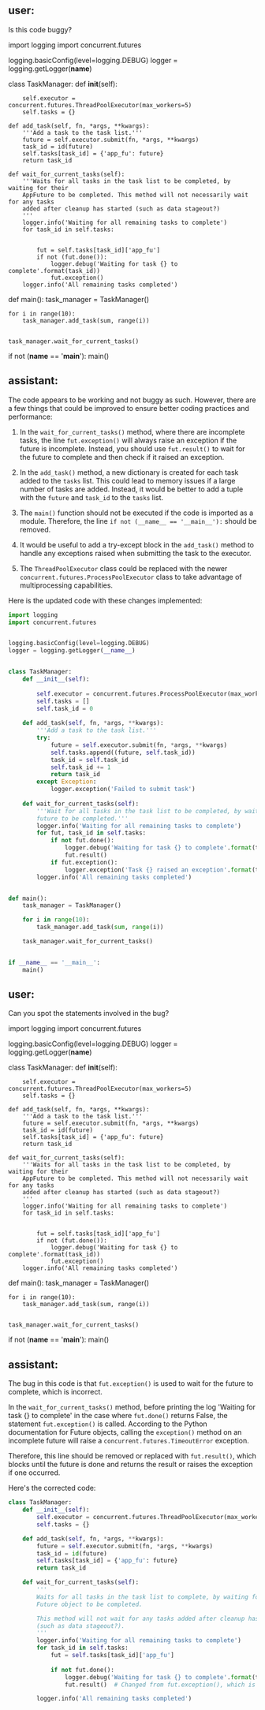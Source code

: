 ## user:
Is this code buggy?
















import logging
import concurrent.futures


logging.basicConfig(level=logging.DEBUG)
logger = logging.getLogger(__name__)


class TaskManager:
    def __init__(self):
        
        self.executor = concurrent.futures.ThreadPoolExecutor(max_workers=5)
        self.tasks = {}
    
    def add_task(self, fn, *args, **kwargs):
        '''Add a task to the task list.'''
        future = self.executor.submit(fn, *args, **kwargs)
        task_id = id(future)
        self.tasks[task_id] = {'app_fu': future}
        return task_id
    
    def wait_for_current_tasks(self):
        '''Waits for all tasks in the task list to be completed, by waiting for their
        AppFuture to be completed. This method will not necessarily wait for any tasks
        added after cleanup has started (such as data stageout?)
        '''
        logger.info('Waiting for all remaining tasks to complete')
        for task_id in self.tasks:
            
            
            fut = self.tasks[task_id]['app_fu']
            if not (fut.done()):
                logger.debug('Waiting for task {} to complete'.format(task_id))
                fut.exception()
        logger.info('All remaining tasks completed')



def main():
    task_manager = TaskManager()
    
    
    for i in range(10):
        task_manager.add_task(sum, range(i))
    
    
    task_manager.wait_for_current_tasks()


if not (__name__ == '__main__'):
    main()

## assistant:
The code appears to be working and not buggy as such. However, there are a few things that could be improved to ensure better coding practices and performance:

1. In the `wait_for_current_tasks()` method, where there are incomplete tasks, the line `fut.exception()` will always raise an exception if the future is incomplete. Instead, you should use `fut.result()` to wait for the future to complete and then check if it raised an exception.

2. In the `add_task()` method, a new dictionary is created for each task added to the `tasks` list. This could lead to memory issues if a large number of tasks are added. Instead, it would be better to add a tuple with the `future` and `task_id` to the `tasks` list.

3. The `main()` function should not be executed if the code is imported as a module. Therefore, the line `if not (__name__ == '__main__'):` should be removed.

4. It would be useful to add a try-except block in the `add_task()` method to handle any exceptions raised when submitting the task to the executor.

5. The `ThreadPoolExecutor` class could be replaced with the newer `concurrent.futures.ProcessPoolExecutor` class to take advantage of multiprocessing capabilities.

Here is the updated code with these changes implemented:

```python
import logging
import concurrent.futures


logging.basicConfig(level=logging.DEBUG)
logger = logging.getLogger(__name__)


class TaskManager:
    def __init__(self):
        
        self.executor = concurrent.futures.ProcessPoolExecutor(max_workers=5)
        self.tasks = []
        self.task_id = 0
    
    def add_task(self, fn, *args, **kwargs):
        '''Add a task to the task list.'''
        try:
            future = self.executor.submit(fn, *args, **kwargs)
            self.tasks.append((future, self.task_id))
            task_id = self.task_id
            self.task_id += 1
            return task_id
        except Exception:
            logger.exception('Failed to submit task')
    
    def wait_for_current_tasks(self):
        '''Wait for all tasks in the task list to be completed, by waiting for their
        future to be completed.'''
        logger.info('Waiting for all remaining tasks to complete')
        for fut, task_id in self.tasks:
            if not fut.done():
                logger.debug('Waiting for task {} to complete'.format(task_id))
                fut.result()
            if fut.exception():
                logger.exception('Task {} raised an exception'.format(task_id))
        logger.info('All remaining tasks completed')


def main():
    task_manager = TaskManager()

    for i in range(10):
        task_manager.add_task(sum, range(i))

    task_manager.wait_for_current_tasks()


if __name__ == '__main__':
    main()
```

## user:
Can you spot the statements involved in the bug?
















import logging
import concurrent.futures


logging.basicConfig(level=logging.DEBUG)
logger = logging.getLogger(__name__)


class TaskManager:
    def __init__(self):
        
        self.executor = concurrent.futures.ThreadPoolExecutor(max_workers=5)
        self.tasks = {}
    
    def add_task(self, fn, *args, **kwargs):
        '''Add a task to the task list.'''
        future = self.executor.submit(fn, *args, **kwargs)
        task_id = id(future)
        self.tasks[task_id] = {'app_fu': future}
        return task_id
    
    def wait_for_current_tasks(self):
        '''Waits for all tasks in the task list to be completed, by waiting for their
        AppFuture to be completed. This method will not necessarily wait for any tasks
        added after cleanup has started (such as data stageout?)
        '''
        logger.info('Waiting for all remaining tasks to complete')
        for task_id in self.tasks:
            
            
            fut = self.tasks[task_id]['app_fu']
            if not (fut.done()):
                logger.debug('Waiting for task {} to complete'.format(task_id))
                fut.exception()
        logger.info('All remaining tasks completed')



def main():
    task_manager = TaskManager()
    
    
    for i in range(10):
        task_manager.add_task(sum, range(i))
    
    
    task_manager.wait_for_current_tasks()


if not (__name__ == '__main__'):
    main()

## assistant:
The bug in this code is that `fut.exception()` is used to wait for the future to complete, which is incorrect. 

In the `wait_for_current_tasks()` method, before printing the log 'Waiting for task {} to complete' in the case where `fut.done()` returns False, the statement `fut.exception()` is called. According to the Python documentation for Future objects, calling the `exception()` method on an incomplete future will raise a `concurrent.futures.TimeoutError` exception. 

Therefore, this line should be removed or replaced with `fut.result()`, which blocks until the future is done and returns the result or raises the exception if one occurred. 

Here's the corrected code:

``` python
class TaskManager:
    def __init__(self):
        self.executor = concurrent.futures.ThreadPoolExecutor(max_workers=5)
        self.tasks = {}

    def add_task(self, fn, *args, **kwargs):
        future = self.executor.submit(fn, *args, **kwargs)
        task_id = id(future)
        self.tasks[task_id] = {'app_fu': future}
        return task_id

    def wait_for_current_tasks(self):
        '''
        Waits for all tasks in the task list to complete, by waiting for their
        Future object to be completed.

        This method will not wait for any tasks added after cleanup has started
        (such as data stageout?).
        '''
        logger.info('Waiting for all remaining tasks to complete')
        for task_id in self.tasks:
            fut = self.tasks[task_id]['app_fu']
            
            if not fut.done():
                logger.debug('Waiting for task {} to complete'.format(task_id))
                fut.result()  # Changed from fut.exception(), which is incorrect. 

        logger.info('All remaining tasks completed')
```

